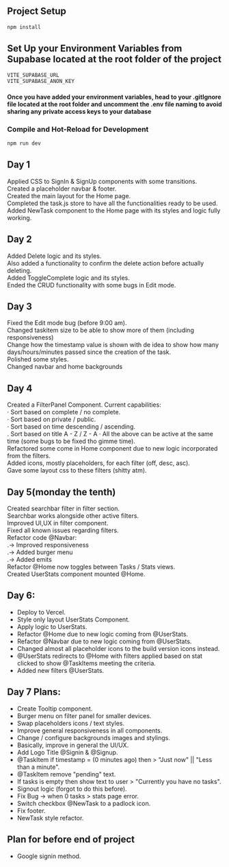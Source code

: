 
## Project Setup

```sh
npm install
```

## Set Up your Environment Variables from Supabase located at the root folder of the project
```sh
VITE_SUPABASE_URL
VITE_SUPABASE_ANON_KEY 
```
#### Once you have added your environment variables, head to your .gitIgnore file located at the root folder and uncomment the .env file naming to avoid sharing any private access keys to your database

### Compile and Hot-Reload for Development

```sh
npm run dev
```

## Day 1
Applied CSS to SignIn & SignUp components with some transitions.  
Created a placeholder navbar & footer.  
Created the main layout for the Home page.  
Completed the task.js store to have all the functionalities ready to be used.  
Added NewTask component to the Home page with its styles and logic fully working.

## Day 2
Added Delete logic and its styles.  
Also added a functionality to confirm the delete action before actually deleting.  
Added ToggleComplete logic and its styles.  
Ended the CRUD functionality with some bugs in Edit mode.  

## Day 3
Fixed the Edit mode bug (before 9:00 am).  
Changed taskitem size to be able to show more of them (including responsiveness)  
Change how the timestamp value is shown with de idea to show how many days/hours/minutes passed since the creation of the task.  
Polished some styles.  
Changed navbar and home backgrounds

## Day 4
Created a FilterPanel Component. Current capabilities:  
  · Sort based on complete / no complete.  
  · Sort based on private / public.   
  · Sort based on time descending / ascending.  
  . Sort based on title A - Z / Z - A
  · All the above can be active at the same time (some bugs to be fixed tho gimme time).  
Refactored some come in Home component due to new logic incorporated from the filters.  
Added icons, mostly placeholders, for each filter (off, desc, asc).  
Gave some layout css to these filters (shitty atm).  

## Day 5(monday the tenth)
Created searchbar filter in filter section.  
Searchbar works alongside other active filters.  
Improved UI,UX in filter component.  
Fixed all known issues regarding filters.  
Refactor code @Navbar:  
.-> Improved responsiveness  
.-> Added burger menu  
.-> Added emits  
Refactor @Home now toggles between Tasks / Stats views.  
Created UserStats component mounted @Home.  

## Day 6:
- Deploy to Vercel.  
- Style only layout UserStats Component.  
- Apply logic to UserStats.  
- Refactor @Home due to new logic coming from @UserStats.  
- Refactor @Navbar due to new logic coming from @UserStats.  
- Changed almost all placeholder icons to the build version icons instead.  
- @UserStats redirects to @Home with filters applied based on stat clicked to show @TaskItems meeting the criteria.  
- Added new filters @UserStats.  

## Day 7 Plans:
- Create Tooltip component.  
- Burger menu on filter panel for smaller devices.  
- Swap placeholders icons / text styles.  
- Improve general responsiveness in all components.  
- Change / configure backgrounds images and stylings.  
- Basically, improve in general the UI/UX.  
- Add Logo Title @Signin & @Signup.  
- @TaskItem if timestamp = (0 minutes ago) then > "Just now" || "Less than a minute".  
- @TaskItem remove "pending" text.  
- If tasks is empty then show text to user > "Currently you have no tasks".  
- Signout logic (forgot to do this before).  
- Fix Bug -> when 0 tasks > stats page error.  
- Switch checkbox @NewTask to a padlock icon.  
- Fix footer.  
- NewTask style refactor.  

## Plan for before end of project  
- Google signin method.  